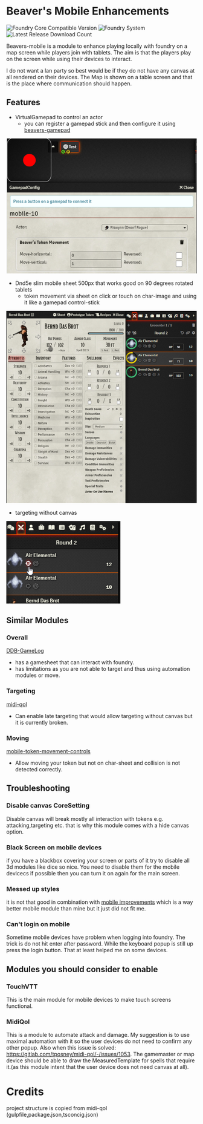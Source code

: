 # Beaver's Mobile Enhancements
![Foundry Core Compatible Version](https://img.shields.io/endpoint?url=https%3A%2F%2Ffoundryshields.com%2Fversion%3Fstyle%3Dflat%26url%3Dhttps%3A%2F%2Fraw.githubusercontent.com%2FAngryBeaver%2Fbeavers-mobile%2Fmain%2Fmodule.json)
![Foundry System](https://img.shields.io/endpoint?url=https%3A%2F%2Ffoundryshields.com%2Fsystem%3FnameType%3Draw%26showVersion%3D1%26style%3Dflat%26url%3Dhttps%3A%2F%2Fraw.githubusercontent.com%2FAngryBeaver%2Fbeavers-mobile%2Fmain%2Fmodule.json)
![Latest Release Download Count](https://img.shields.io/github/downloads/AngryBeaver/beavers-mobile/total?color=bright-green)

Beavers-mobile is a module to enhance playing locally with foundry on a map screen while players join with tablets.
The aim is that the players play on the screen while using their devices to interact.

I do not want a lan party so best would be if they do not have any canvas at all rendered on their devices.
The Map is shown on a table screen and that is the place where communication should happen.

## Features
- VirtualGamepad to control an actor
  - you can register a gamepad stick and then configure it using [beavers-gamepad](https://github.com/AngryBeaver/beavers-gamepad)

![virtualgamepad.png](pictures/virtualgamepad.png)

- Dnd5e slim mobile sheet 500px that works good on 90 degrees rotated tablets
  - token movement via sheet on click or touch on char-image and using it like a gamepad control-stick

![img.png](pictures/main.png)

- targeting without canvas

![img.png](pictures/img.png)


## Similar Modules
### Overall
[DDB-GameLog](https://github.com/IamWarHead/ddb-game-log)
- has a gamesheet that can interact with foundry.
- has limitations as you are not able to target and thus using automation modules or move. 
### Targeting
[midi-qol](https://gitlab.com/tposney/midi-qol)
- Can enable late targeting that would allow targeting without canvas but it is currently broken.
### Moving
[mobile-token-movement-controls](https://gitlab.com/MatthijsKok/mobile-token-movement/-/blob/main/scripts/mobile-token-movement-controls.js)
- Allow moving your token but not on char-sheet and collision is not detected correctly.


## Troubleshooting
### Disable canvas CoreSetting
Disable canvas will break mostly all interaction with tokens e.g. attacking,targeting etc. 
that is why this module comes with a hide canvas option.
### Black Screen on mobile devices
if you have a blackbox covering your screen or parts of it try to disable all 3d modules like dice so nice.
You need to disable them for the mobile devicecs if possible then you can turn it on again for the main screen.
### Messed up styles
it is not that good in combination with [mobile improvements](https://gitlab.com/fvtt-modules-lab/mobile-improvements)
which is a way better mobile module than mine but it just did not fit me.
### Can't login on mobile
Sometime mobile devices have problem when logging into foundry. The trick is do not hit enter after password. While the keyboard popup is still up press the login button. That at least helped me on some devices. 

## Modules you should consider to enable
### TouchVTT
This is the main module for mobile devices to make touch screens functional.
### MidiQol
This is a module to automate attack and damage. My suggestion is to use maximal automation with it so the user devices do not need to confirm any other popup.
Also when this issue is solved: https://gitlab.com/tposney/midi-qol/-/issues/1053. The gamemaster or map device should be able to draw the MeasuredTemplate for spells that require it.(as this module intent that the user device does not need canvas at all).



# Credits
project structure is copied from midi-qol (gulpfile,package.json,tsconcig.json)
